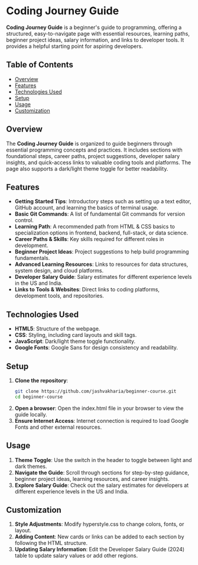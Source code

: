 # Coding Journey Guide

**Coding Journey Guide** is a beginner's guide to programming, offering a structured, easy-to-navigate page with essential resources, learning paths, beginner project ideas, salary information, and links to developer tools. It provides a helpful starting point for aspiring developers.

## Table of Contents

- [Overview](#overview)
- [Features](#features)
- [Technologies Used](#technologies-used)
- [Setup](#setup)
- [Usage](#usage)
- [Customization](#customization)

## Overview

The **Coding Journey Guide** is organized to guide beginners through essential programming concepts and practices. It includes sections with foundational steps, career paths, project suggestions, developer salary insights, and quick-access links to valuable coding tools and platforms. The page also supports a dark/light theme toggle for better readability.

## Features

- **Getting Started Tips**: Introductory steps such as setting up a text editor, GitHub account, and learning the basics of terminal usage.
- **Basic Git Commands**: A list of fundamental Git commands for version control.
- **Learning Path**: A recommended path from HTML & CSS basics to specialization options in frontend, backend, full-stack, or data science.
- **Career Paths & Skills**: Key skills required for different roles in development.
- **Beginner Project Ideas**: Project suggestions to help build programming fundamentals.
- **Advanced Learning Resources**: Links to resources for data structures, system design, and cloud platforms.
- **Developer Salary Guide**: Salary estimates for different experience levels in the US and India.
- **Links to Tools & Websites**: Direct links to coding platforms, development tools, and repositories.

## Technologies Used

- **HTML5**: Structure of the webpage.
- **CSS**: Styling, including card layouts and skill tags.
- **JavaScript**: Dark/light theme toggle functionality.
- **Google Fonts**: Google Sans for design consistency and readability.

## Setup

1. **Clone the repository**:
   ```bash
   git clone https://github.com/jashvakharia/beginner-course.git
   cd beginner-course
   ```
2. **Open a browser**: Open the index.html file in your browser to view the guide locally.
3. **Ensure Internet Access**: Internet connection is required to load Google Fonts and other external resources.

## Usage

1. **Theme Toggle**: Use the switch in the header to toggle between light and dark themes.
2. **Navigate the Guide**: Scroll through sections for step-by-step guidance, beginner project ideas, learning resources, and career insights.
3. **Explore Salary Guide**: Check out the salary estimates for developers at different experience levels in the US and India.

## Customization

1. **Style Adjustments**: Modify hyperstyle.css to change colors, fonts, or layout.
2. **Adding Content**: New cards or links can be added to each section by following the HTML structure.
3. **Updating Salary Information**: Edit the Developer Salary Guide (2024) table to update salary values or add other regions.
